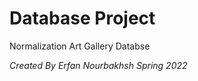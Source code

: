 # Database Project

 Normalization Art Gallery Databse

 *Created By Erfan Nourbakhsh*
 *Spring 2022*
